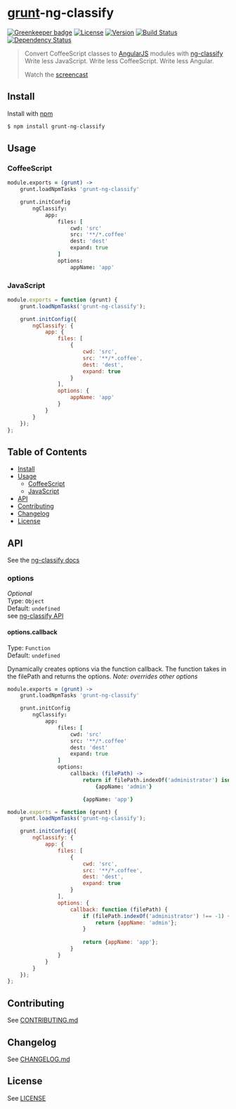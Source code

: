 # [grunt](http://gruntjs.com/)-ng-classify

[![Greenkeeper badge](https://badges.greenkeeper.io/CaryLandholt/grunt-ng-classify.svg)](https://greenkeeper.io/)
[![License][license-image]][license-url]
[![Version][version-image]][version-url]
[![Build Status][build-image]][build-url]
[![Dependency Status][dependencies-image]][dependencies-url]
> Convert CoffeeScript classes to [AngularJS](http://angularjs.org/) modules with [ng-classify](https://github.com/CaryLandholt/ng-classify)  
> Write less JavaScript. Write less CoffeeScript. Write less Angular.
>
> Watch the [screencast](https://www.youtube.com/watch?v=28gUTu9vnB4)


## Install
Install with [npm](https://npmjs.org/package/grunt-ng-classify)
```bash
$ npm install grunt-ng-classify
```


## Usage


### CoffeeScript
```coffee
module.exports = (grunt) ->
	grunt.loadNpmTasks 'grunt-ng-classify'

	grunt.initConfig
		ngClassify:
			app:
				files: [
					cwd: 'src'
					src: '**/*.coffee'
					dest: 'dest'
					expand: true
				]
				options:
					appName: 'app'
```


### JavaScript
```javascript
module.exports = function (grunt) {
	grunt.loadNpmTasks('grunt-ng-classify');

	grunt.initConfig({
		ngClassify: {
			app: {
				files: [
					{
						cwd: 'src',
						src: '**/*.coffee',
						dest: 'dest',
						expand: true
					}
				],
				options: {
					appName: 'app'
				}
			}
		}
	});
};
```


## Table of Contents
* [Install](#isntall)
* [Usage](#examples)
	- [CoffeeScript](#coffeescript)
	- [JavaScript](#javascript)
* [API](#api)
* [Contributing](#contributing)
* [Changelog](#changelog)
* [License](#license)


## API
See the [ng-classify docs](https://github.com/CaryLandholt/ng-classify)


### options
*Optional*  
Type: `Object`  
Default:  `undefined`  
see [ng-classify API](https://github.com/CaryLandholt/ng-classify#api)


#### options.callback
Type: `Function`  
Default:  `undefined`  

Dynamically creates options via the function callback.  The function takes in the filePath and returns the options.  *Note:  overrides other options*
```coffee
module.exports = (grunt) ->
	grunt.loadNpmTasks 'grunt-ng-classify'

	grunt.initConfig
		ngClassify:
			app:
				files: [
					cwd: 'src'
					src: '**/*.coffee'
					dest: 'dest'
					expand: true
				]
				options:
					callback: (filePath) ->
						return if filePath.indexOf('administrator') isnt -1
							{appName: 'admin'}

						{appName: 'app'}
```

```javascript
module.exports = function (grunt) {
	grunt.loadNpmTasks('grunt-ng-classify');

	grunt.initConfig({
		ngClassify: {
			app: {
				files: [
					{
						cwd: 'src',
						src: '**/*.coffee',
						dest: 'dest',
						expand: true
					}
				],
				options: {
					callback: function (filePath) {
						if (filePath.indexOf('administrator') !== -1) {
							return {appName: 'admin'};
						}
						
						return {appName: 'app'};
					}
				}
			}
		}
	});
};
```


## Contributing
See [CONTRIBUTING.md](CONTRIBUTING.md)


## Changelog
See [CHANGELOG.md](CHANGELOG.md)


## License
See [LICENSE](LICENSE)


[build-image]:            http://img.shields.io/travis/CaryLandholt/grunt-ng-classify.svg?style=flat
[build-url]:              http://travis-ci.org/CaryLandholt/grunt-ng-classify

[dependencies-image]:     http://img.shields.io/gemnasium/CaryLandholt/grunt-ng-classify.svg?style=flat
[dependencies-url]:       https://gemnasium.com/CaryLandholt/grunt-ng-classify

[license-image]:          http://img.shields.io/badge/license-MIT-blue.svg?style=flat
[license-url]:            LICENSE

[version-image]:          http://img.shields.io/npm/v/grunt-ng-classify.svg?style=flat
[version-url]:            https://npmjs.org/package/grunt-ng-classify